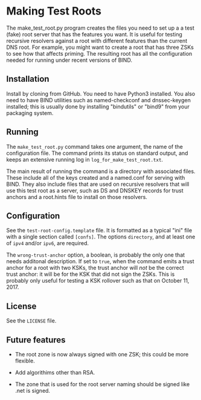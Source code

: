 # Making Test Roots

The make_test_root.py program creates the files you need to set up a a test (fake) root server that
has the features you want.
It is useful for testing recursive resolvers against a root with different features than the current
DNS root.
For example, you might want to create a root that has three ZSKs to see how that affects priming.
The resulting root has all the configuration needed for running under recent versions
of BIND.

## Installation

Install by cloning from GitHub.
You need to have Python3 installed.
You also need to have BIND utilities such as named-checkconf and dnssec-keygen installed;
this is usually done by installing "bindutils" or "bind9" from your
packaging system.

## Running

The `make_test_root.py` command takes one argument, the name of the configuration file.
The command prints its status on standard output,
and keeps an extensive running log in `log_for_make_test_root.txt`.

The main result of running the command is a directory with associated files.
These include all of the keys created and a named.conf for serving with BIND.
They also include files that are used on recursive resolvers that will use this
test root as a server, such as DS and DNSKEY records for trust anchors and a
root.hints file to install on those resolvers.

## Configuration

See the `test-root-config.template` file.
It is formatted as a typical "ini" file with a single section called `[confs]`.
The options `directory`, and at least one of `ipv4` and/or `ipv6`, are required.

The `wrong-trust-anchor` option, a boolean, is probably the only one that needs
additonal description. If set to `true`, when the command emits a trust anchor
for a root with two KSKs, the trust anchor will _not_ be the correct trust
anchor: it will be for the KSK that did not sign the ZSKs. This is probably
only useful for testing a KSK rollover such as that on October 11, 2017.

## License

See the `LICENSE` file.

## Future features

* The root zone is now always signed with one ZSK; this could be more flexible.

* Add algorithims other than RSA.

* The zone that is used for the root server naming should be signed like .net is signed.

